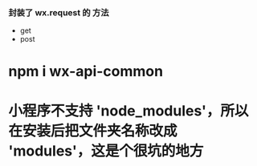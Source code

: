 ### 封装了 wx.request 的 方法


* get
* post

# npm i wx-api-common

# 小程序不支持 'node_modules'，所以在安装后把文件夹名称改成 'modules'，这是个很坑的地方
